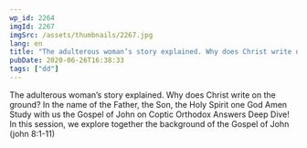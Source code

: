 ```yaml
---
wp_id: 2264
imgId: 2267
imgSrc: /assets/thumbnails/2267.jpg
lang: en
title: "The adulterous woman’s story explained. Why does Christ write on the ground? by Fr. Gabriel Wissa"
pubDate: 2020-06-26T16:38:33
tags: ["dd"]
---
```


<!-- page: 6 -->

<p>The adulterous woman’s story explained. Why does Christ write on the ground? In the name of the Father, the Son, the Holy Spirit one God Amen Study with us the Gospel of John on Coptic Orthodox Answers Deep Dive! In this session, we explore together the background of the Gospel of John (john 8:1-11)</p>
<p>&nbsp;</p>
